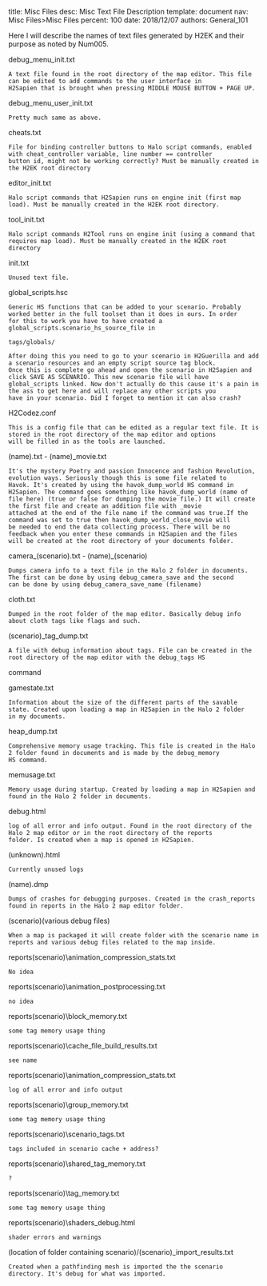title:      Misc Files
desc:       Misc Text File Description
template:   document
nav:        Misc Files>Misc Files
percent:    100
date:       2018/12/07
authors:    General_101

Here I will describe the names of text files generated by H2EK and their purpose as noted by Num005.
 
debug_menu_init.txt

    A text file found in the root directory of the map editor. This file can be edited to add commands to the user interface in          
    H2Sapien that is brought when pressing MIDDLE MOUSE BUTTON + PAGE UP.
 
debug_menu_user_init.txt

    Pretty much same as above.
 
cheats.txt

    File for binding controller buttons to Halo script commands, enabled with cheat_controller variable, line number == controller
    button id, might not be working correctly? Must be manually created in the H2EK root directory
 
editor_init.txt

    Halo script commands that H2Sapien runs on engine init (first map load). Must be manually created in the H2EK root directory.
 
tool_init.txt

    Halo script commands H2Tool runs on engine init (using a command that requires map load). Must be manually created in the H2EK root
    directory
 
init.txt

    Unused text file.
 
global_scripts.hsc

    Generic HS functions that can be added to your scenario. Probably worked better in the full toolset than it does in ours. In order
    for this to work you have to have created a global_scripts.scenario_hs_source_file in
	
    tags/globals/
	
    After doing this you need to go to your scenario in H2Guerilla and add a scenario resources and an empty script source tag block.    
    Once this is complete go ahead and open the scenario in H2Sapien and click SAVE AS SCENARIO. This new scenario file will have
    global_scripts linked. Now don't actually do this cause it's a pain in the ass to get here and will replace any other scripts you
    have in your scenario. Did I forget to mention it can also crash?
 
H2Codez.conf

    This is a config file that can be edited as a regular text file. It is stored in the root directory of the map editor and options
    will be filled in as the tools are launched.
 
(name).txt - (name)_movie.txt

    It's the mystery Poetry and passion Innocence and fashion Revolution, evolution ways. Seriously though this is some file related to
    Havok. It's created by using the havok_dump_world HS command in H2Sapien. The command goes something like havok_dump_world (name of
    file here) (true or false for dumping the movie file.) It will create the first file and create an addition file with _movie
    attached at the end of the file name if the command was true.If the command was set to true then havok_dump_world_close_movie will
    be needed to end the data collecting process. There will be no feedback when you enter these commands in H2Sapien and the files
    will be created at the root directory of your documents folder.
 
camera_(scenario).txt - (name)_(scenario)

    Dumps camera info to a text file in the Halo 2 folder in documents. The first can be done by using debug_camera_save and the second      
    can be done by using debug_camera_save_name (filename)
 
cloth.txt

    Dumped in the root folder of the map editor. Basically debug info about cloth tags like flags and such.
 
(scenario)_tag_dump.txt

    A file with debug information about tags. File can be created in the root directory of the map editor with the debug_tags HS
   command
 
gamestate.txt

    Information about the size of the different parts of the savable state. Created upon loading a map in H2Sapien in the Halo 2 folder
    in my documents.
 
heap_dump.txt

    Comprehensive memory usage tracking. This file is created in the Halo 2 folder found in documents and is made by the debug_memory
    HS command.
 
memusage.txt

    Memory usage during startup. Created by loading a map in H2Sapien and found in the Halo 2 folder in documents.
 
debug.html

    log of all error and info output. Found in the root directory of the Halo 2 map editor or in the root directory of the reports
    folder. Is created when a map is opened in H2Sapien.
 
(unknown).html

    Currently unused logs
 
(name).dmp

    Dumps of crashes for debugging purposes. Created in the crash_reports found in reports in the Halo 2 map editor folder.
 
(scenario)\(various debug files)

    When a map is packaged it will create folder with the scenario name in reports and various debug files related to the map inside.
 
reports\(scenario)\animation_compression_stats.txt

    No idea
 
reports\(scenario)\animation_postprocessing.txt

    no idea
 
reports\(scenario)\block_memory.txt

    some tag memory usage thing
 
reports\(scenario)\cache_file_build_results.txt

    see name
 
reports\(scenario)\animation_compression_stats.txt

    log of all error and info output
 
reports\(scenario)\group_memory.txt

    some tag memory usage thing
 
reports\(scenario)\scenario_tags.txt

    tags included in scenario cache + address?
 
reports\(scenario)\shared_tag_memory.txt

    ?
 
reports\(scenario)\tag_memory.txt

    some tag memory usage thing
 
reports\(scenario)\shaders_debug.html

    shader errors and warnings
   
(location of folder containing scenario)/(scenario)_import_results.txt

    Created when a pathfinding mesh is imported the the scenario directory. It's debug for what was imported.

